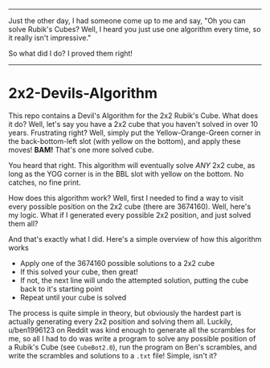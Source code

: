 ***
Just the other day, I had someone come up to me and say, "Oh you can solve Rubik's Cubes? Well, I heard you just use one algorithm every time, so it really isn't impressive."

So what did I do? I proved them right!
***
# 2x2-Devils-Algorithm

This repo contains a Devil's Algorithm for the 2x2 Rubik's Cube. What does it do? Well, let's say you have a 2x2 cube that you haven't solved in over 10 years. Frustrating right? Well, simply put the Yellow-Orange-Green corner in the back-bottom-left slot (with yellow on the bottom), and apply these moves! **BAM!** That's one more solved cube.

You heard that right. This algorithm will eventually solve *ANY* 2x2 cube, as long as the YOG corner is in the BBL slot with yellow on the bottom. No catches, no fine print. 

How does this algorithm work? Well, first I needed to find a way to visit every possible position on the 2x2 cube (there are 3674160). Well, here's my logic. What if I generated every possible 2x2 position, and just solved them all? 

And that's exactly what I did. Here's a simple overview of how this algorithm works

- Apply one of the 3674160 possible solutions to a 2x2 cube
- If this solved your cube, then great!
- If not, the next line will undo the attempted solution, putting the cube back to it's starting point
- Repeat until your cube is solved

The process is quite simple in theory, but obviously the hardest part is actually generating every 2x2 position and solving them all. Luckily, u/ben1996123 on Reddit was kind enough to generate all the scrambles for me, so all I had to do was write a program to solve any possible position of a Rubik's Cube (see `CubeBot2.0`), run the program on Ben's scrambles, and write the scrambles and solutions to a `.txt` file! Simple, isn't it?
